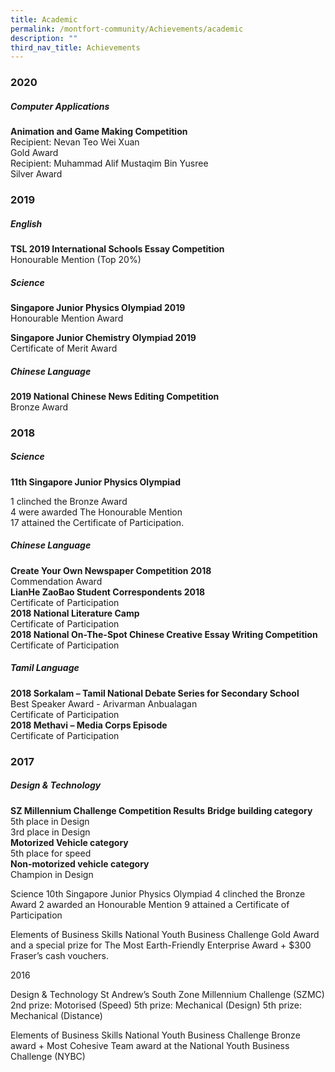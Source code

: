 ```yaml
---
title: Academic
permalink: /montfort-community/Achievements/academic
description: ""
third_nav_title: Achievements
---
```

### 2020

##### Computer Applications
**Animation and Game Making Competition**    
Recipient: Nevan Teo Wei Xuan     
Gold Award    
Recipient: Muhammad Alif Mustaqim Bin Yusree     
Silver Award

### 2019

##### English
**TSL 2019 International Schools Essay Competition**     
Honourable Mention (Top 20%)

##### Science    
**Singapore Junior Physics Olympiad 2019**     
Honourable Mention Award     

**Singapore Junior Chemistry Olympiad 2019**	   
Certificate of Merit Award

##### Chinese Language
**2019 National Chinese News Editing Competition**	    
Bronze Award

### 2018

##### Science
**11th Singapore Junior Physics Olympiad**

1 clinched the Bronze Award    
4 were awarded The Honourable Mention    
17 attained the Certificate of Participation.    


##### Chinese Language     
**Create Your Own Newspaper Competition 2018**   
Commendation Award    
**LianHe ZaoBao Student Correspondents 2018**   
Certificate of Participation    
**2018 National Literature Camp**      
Certificate of Participation    
**2018 National On-The-Spot Chinese Creative Essay Writing Competition**       
Certificate of Participation    

##### Tamil Language
**2018 Sorkalam – Tamil National Debate Series for Secondary School**  
Best Speaker Award - Arivarman Anbualagan    
Certificate of Participation       
**2018 Methavi – Media Corps Episode**       
Certificate of Participation


### 2017

##### Design & Technology
**SZ Millennium Challenge Competition Results**
**Bridge building category**    
5th place in Design    
3rd place in Design    
**Motorized Vehicle category**   
5th place for speed    
**Non-motorized vehicle category**    
Champion in Design

Science
10th Singapore Junior Physics Olympiad
4 clinched the Bronze Award
2 awarded an Honourable Mention
9 attained a Certificate of Participation

Elements of Business Skills
National Youth Business Challenge
Gold Award and a special prize for The Most Earth-Friendly Enterprise Award + $300 Fraser’s cash vouchers.

 

2016

Design & Technology
St Andrew’s South Zone Millennium Challenge (SZMC)
2nd prize: Motorised (Speed)
5th prize: Mechanical (Design)
5th prize: Mechanical (Distance)

Elements of Business Skills
National Youth Business Challenge 
Bronze award + Most Cohesive Team award at the National Youth Business Challenge (NYBC)
